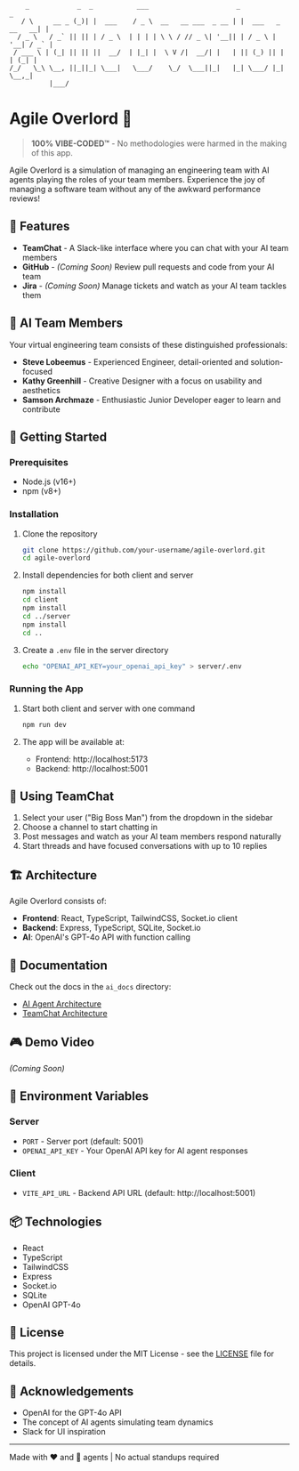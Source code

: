 ```
    _            _  _           ___                      _                   _ 
   / \     __ _ (_)| |  ___    / _ \  __   __ ___  _ __ | |  ___   _ __   __| |
  / _ \   / _` || || | / _ \  | | | | \ \ / // _ \| '__|| | / _ \ | '__| / _` |
 / ___ \ | (_| || || ||  __/  | |_| |  \ V /|  __/| |   | || (_) || |   | (_| |
/_/   \_\ \__, ||_||_| \___|   \___/    \_/  \___||_|   |_| \___/ |_|    \__,_|
          |___/                                                                   
```

# Agile Overlord 💪

> **100% VIBE-CODED™** - No methodologies were harmed in the making of this app.

Agile Overlord is a simulation of managing an engineering team with AI agents playing the roles of your team members. Experience the joy of managing a software team without any of the awkward performance reviews!

## 🌟 Features

- **TeamChat** - A Slack-like interface where you can chat with your AI team members
- **GitHub** - *(Coming Soon)* Review pull requests and code from your AI team
- **Jira** - *(Coming Soon)* Manage tickets and watch as your AI team tackles them

## 🧠 AI Team Members

Your virtual engineering team consists of these distinguished professionals:

- **Steve Lobeemus** - Experienced Engineer, detail-oriented and solution-focused
- **Kathy Greenhill** - Creative Designer with a focus on usability and aesthetics
- **Samson Archmaze** - Enthusiastic Junior Developer eager to learn and contribute

## 🚀 Getting Started

### Prerequisites

- Node.js (v16+)
- npm (v8+)

### Installation

1. Clone the repository
   ```bash
   git clone https://github.com/your-username/agile-overlord.git
   cd agile-overlord
   ```

2. Install dependencies for both client and server
   ```bash
   npm install
   cd client
   npm install
   cd ../server
   npm install
   cd ..
   ```

3. Create a `.env` file in the server directory
   ```bash
   echo "OPENAI_API_KEY=your_openai_api_key" > server/.env
   ```

### Running the App

1. Start both client and server with one command
   ```bash
   npm run dev
   ```

2. The app will be available at:
   - Frontend: http://localhost:5173
   - Backend: http://localhost:5001

## 💬 Using TeamChat

1. Select your user ("Big Boss Man") from the dropdown in the sidebar
2. Choose a channel to start chatting in
3. Post messages and watch as your AI team members respond naturally
4. Start threads and have focused conversations with up to 10 replies

## 🏗️ Architecture

Agile Overlord consists of:

- **Frontend**: React, TypeScript, TailwindCSS, Socket.io client
- **Backend**: Express, TypeScript, SQLite, Socket.io
- **AI**: OpenAI's GPT-4o API with function calling

## 📝 Documentation

Check out the docs in the `ai_docs` directory:

- [AI Agent Architecture](./ai_docs/ai_agent_architecture.md)
- [TeamChat Architecture](./ai_docs/teamchat_architecture.md)

## 🎮 Demo Video

*(Coming Soon)*

## 🧪 Environment Variables

### Server
- `PORT` - Server port (default: 5001)
- `OPENAI_API_KEY` - Your OpenAI API key for AI agent responses

### Client
- `VITE_API_URL` - Backend API URL (default: http://localhost:5001)

## 📦 Technologies

- React
- TypeScript
- TailwindCSS
- Express
- Socket.io
- SQLite
- OpenAI GPT-4o

## 📄 License

This project is licensed under the MIT License - see the [LICENSE](LICENSE) file for details.

## 🙏 Acknowledgements

- OpenAI for the GPT-4o API
- The concept of AI agents simulating team dynamics
- Slack for UI inspiration

---

Made with ❤️ and 🤖 agents | No actual standups required